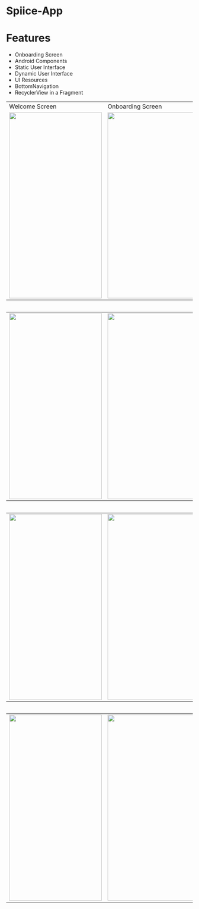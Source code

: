 # Spiice-App

# Features
- Onboarding Screen
- Android Components
- Static User Interface
- Dynamic User Interface
- UI Resources
- BottomNavigation 
- RecyclerView in a Fragment

<table>
  <tr>
    <td>Welcome Screen</td>
     <td>Onboarding Screen</td>
     <td>Onboarding Screen</td>
  </tr>
  <tr>
    <td><img src="https://user-images.githubusercontent.com/37649534/101632165-c815b980-3a25-11eb-9871-24163faa009f.jpg" width ="250" height ="500"></td>
    <td><img src="https://user-images.githubusercontent.com/37649534/101632204-db288980-3a25-11eb-8051-47c73fe7e6c2.jpg" width ="250" height ="500"></td>
    <td><img src="https://user-images.githubusercontent.com/37649534/101632226-e4b1f180-3a25-11eb-9378-74a150462d6e.jpg" width ="250" height ="500"></td>
  </tr>
  
  <table>
  
  <table>
 
  <tr>
    <td><img src="https://user-images.githubusercontent.com/37649534/101632273-f7c4c180-3a25-11eb-8c10-f8606a5b084c.jpg" width ="250" height ="500"></td>
    <td><img src="https://user-images.githubusercontent.com/37649534/101632308-027f5680-3a26-11eb-81eb-ef2df43c761a.jpg" width ="250" height ="500"></td>
    <td><img src="https://user-images.githubusercontent.com/37649534/101632330-09a66480-3a26-11eb-95ce-ccc900cb1e40.jpg" width ="250" height ="500"></td>
  </tr>
  
  <table>
  
  <table>
 
  <tr>
    <td><img src="https://user-images.githubusercontent.com/37649534/101632361-16c35380-3a26-11eb-9144-0bbb5721c24d.jpg" width ="250" height ="500"></td>
    <td><img src="https://user-images.githubusercontent.com/37649534/101632390-2347ac00-3a26-11eb-999f-d503cdb95c8b.jpg" width ="250" height ="500"></td>
    <td><img src="https://user-images.githubusercontent.com/37649534/101632423-2d69aa80-3a26-11eb-8083-cda0a75f07b9.jpg" width ="250" height ="500"></td>
  </tr>
  
  <table>
  
  <table>
 
  <tr>
    <td><img src="https://user-images.githubusercontent.com/37649534/101632423-2d69aa80-3a26-11eb-8083-cda0a75f07b9.jpg" width ="250" height ="500"></td>
    <td><img src="https://user-images.githubusercontent.com/37649534/101632443-33f82200-3a26-11eb-8545-babfff1b4568.jpg" width ="250" height ="500"></td>
    <td><img src="https://user-images.githubusercontent.com/37649534/101632464-3bb7c680-3a26-11eb-99dc-c6777e759b02.jpg" width ="250" height ="500"></td>
  </tr>
  
  <table>


